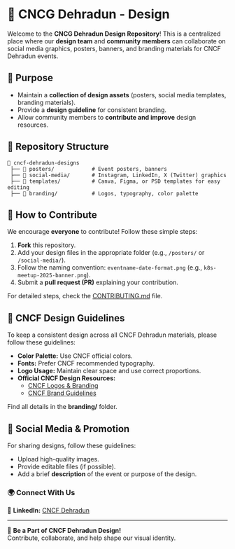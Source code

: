 # 🎨 CNCG Dehradun - Design

Welcome to the **CNCG Dehradun Design Repository**! This is a centralized place where our **design team** and **community members** can collaborate on social media graphics, posters, banners, and branding materials for CNCF Dehradun events.

## 📌 Purpose

- Maintain a **collection of design assets** (posters, social media templates, branding materials).
- Provide a **design guideline** for consistent branding.
- Allow community members to **contribute and improve** design resources.

## 📂 Repository Structure
```
📂 cncf-dehradun-designs  
 ├── 📁 posters/            # Event posters, banners  
 ├── 📁 social-media/       # Instagram, LinkedIn, X (Twitter) graphics  
 ├── 📁 templates/          # Canva, Figma, or PSD templates for easy editing  
 ├── 📂 branding/           # Logos, typography, color palette  
```

## 🌟 How to Contribute

We encourage **everyone** to contribute! Follow these simple steps:

1. **Fork** this repository.
2. Add your design files in the appropriate folder (e.g., `/posters/` or `/social-media/`).
3. Follow the naming convention: `eventname-date-format.png` (e.g., `k8s-meetup-2025-banner.png`).
4. Submit a **pull request (PR)** explaining your contribution.

For detailed steps, check the [CONTRIBUTING.md](CONTRIBUTING.md) file.

## 🎨 CNCF Design Guidelines

To keep a consistent design across all CNCF Dehradun materials, please follow these guidelines:
- **Color Palette:** Use CNCF official colors.
- **Fonts:** Prefer CNCF recommended typography.
- **Logo Usage:** Maintain clear space and use correct proportions.
- **Official CNCF Design Resources:**  
  - [CNCF Logos & Branding](https://github.com/cncf/artwork)  
  - [CNCF Brand Guidelines](https://www.cncf.io/about/branding/)  

Find all details in the **branding/** folder.

## 📢 Social Media & Promotion
For sharing designs, follow these guidelines:
- Upload high-quality images.
- Provide editable files (if possible).
- Add a brief **description** of the event or purpose of the design.

### 🌍 Connect With Us

💼 **LinkedIn:** [CNCF Dehradun](https://linkedin.com/company/cncg-dehradun)

---

🎨 **Be a Part of CNCF Dehradun Design!**  
Contribute, collaborate, and help shape our visual identity.

